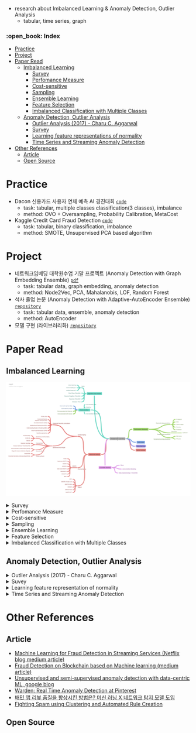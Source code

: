 - research about Imbalanced Learning & Anomaly Detection, Outlier Analysis
  - tabular, time series, graph

<h3>:open_book: Index</h3>
<!-- TOC -->

- [Practice](#practice)
- [Project](#project)
- [Paper Read](#paper-read)
  - [Imbalanced Learning](#imbalanced-learning)
    - [Survey](#survey)
    - [Perfomance Measure](#perfomance-measure)
    - [Cost-sensitive](#cost-sensitive)
    - [Sampling](#sampling)
    - [Ensemble Learning](#ensemble-learning)
    - [Feature Selection](#feature-selection)
    - [Imbalanced Classification with Multiple Classes](#imbalanced-classification-with-multiple-classes)
  - [Anomaly Detection, Outlier Analysis](#anomaly-detection-outlier-analysis)
    - [Outlier Analysis (2017) - Charu C. Aggarwal](#outlier-analysis-2017---charu-c-aggarwal)
    - [Survey](#survey-1)
    - [Learning feature representations of normality](#learning-feature-representations-of-normality)
    - [Time Series and Streaming Anomaly Detection](#time-series-and-streaming-anomaly-detection)
- [Other References](#other-references)
  - [Article](#article)
  - [Open Source](#open-source)

<!-- /TOC -->


# Practice
- Dacon 신용카드 사용자 연체 예측 AI 경진대회 [`code`](./practice/Dacon%20%EC%8B%A0%EC%9A%A9%EC%B9%B4%EB%93%9C%20%EC%82%AC%EC%9A%A9%EC%9E%90%20%EC%97%B0%EC%B2%B4%20%EC%98%88%EC%B8%A1/)
  - task: tabular, multiple classes classification(3 classes), imbalance
  - method: OVO + Oversampling, Probability Calibration, MetaCost
- Kaggle Credit Card Fraud Detection [`code`](./practice/Kaggle%20Credit%20Card%20Fraud%20Detection/)
  - task: tabular, binary classification, imbalance
  - method: SMOTE, Unsupervised PCA based algorithm

# Project
- 네트워크임베딩 대학원수업 기말 프로젝트 (Anomaly Detection with Graph Embedding Ensemble) [`pdf`](/practice/Anomaly_Detection_with_Graph_Embedding_Ensemble.pdf)
  - task: tabular data, graph embedding, anomaly detection
  - method: Node2Vec, PCA, Mahalanobis, LOF, Random Forest
- 석사 졸업 논문 (Anomaly Detection with Adaptive-AutoEncoder Ensemble) [`repository`](https://github.com/minsoo9506/my-paper)
  - task: tabular data, ensemble, anomaly detection
  - method: AutoEncoder
- 모델 구현 (라이브러리화) [`repository`](https://github.com/minsoo9506/catchMinor)

# Paper Read

## Imbalanced Learning
![img](./review/Imbalance_summary.png)

<details>
  <summary>Survey</summary>

### Survey

- Learning From Imbalanced Data: open challenges and future directions (survey article 2016) [`paper`](https://link.springer.com/article/10.1007/s13748-016-0094-0)

</details>

<details>
  <summary>Perfomance Measure</summary>

### Perfomance Measure

- The precision-recall plot is more informative than the ROC plot when evaluating binary classifiers on imbalanced datasets [`paper`](https://pubmed.ncbi.nlm.nih.gov/25738806/)
- The Relationship Between Precision-Recall and ROC Curves [`paper`](https://www.biostat.wisc.edu/~page/rocpr.pdf)
- Predicting Good Probabilities With Supervised Learning [`paper`](https://www.cs.cornell.edu/~alexn/papers/calibration.icml05.crc.rev3.pdf)
- Properties and benefits of calibrated classifiers [`paper`](http://www.ifp.illinois.edu/~iracohen/publications/CalibrationECML2004.pdf)
- The precision-recall plot is more informative than the ROC plot when evaluating binary classifiers on imbalanced datasets [`paper`](https://www.researchgate.net/publication/273155496_The_Precision-Recall_Plot_Is_More_Informative_than_the_ROC_Plot_When_Evaluating_Binary_Classifiers_on_Imbalanced_Datasets)

</details>

<details>
  <summary>Cost-sensitive</summary>

### Cost-sensitive

- An optimized cost-sensitive SVM for imbalanced data learning [`paper`](https://webdocs.cs.ualberta.ca/~zaiane/postscript/pakdd13-1.pdf)
- Metacost : a general method for making classifiers cost-sensitive (KDD 99) [`paper`](https://homes.cs.washington.edu/~pedrod/papers/kdd99.pdf)
- The influence of class imbalance on cost-sensitive learning (IEEE 2006) [`paper`](https://ieeexplore.ieee.org/document/4053137)
- Learning and Making Decisions When Costs and Probabilities are Both Unknown (2001) [`paper`](https://cseweb.ucsd.edu/~elkan/kddbianca.pdf)

</details>

<details>
  <summary>Sampling</summary>

### Sampling

- SMOTE (2002) [`paper`](https://arxiv.org/pdf/1106.1813.pdf)
- SMOTE for learning from imbalanced data : progress and challenges (2018) [`paper`](https://www.jair.org/index.php/jair/article/view/11192)
- Influence of minority class instance types on SMOTE imbalanced data oversampling [`paper`](https://www.researchgate.net/publication/320625181_Influence_of_minority_class_instance_types_on_SMOTE_imbalanced_data_oversampling)
- Calibrating Probability with Undersampling for Unbalanced Classification (2015) [`paper`](https://www3.nd.edu/~dial/publications/dalpozzolo2015calibrating.pdf)
- A Study of the Behavior of Several Methods for Balancing Machine Learning Training Data [`paper`](https://www.researchgate.net/publication/220520041_A_Study_of_the_Behavior_of_Several_Methods_for_Balancing_machine_Learning_Training_Data)
- Dynamic Sampling in Convolutional Neural Networks for Imbalanced Data Classification [`paper`](https://users.cs.fiu.edu/~chens/PDF/MIPR18_CNN.pdf) [`review`]()

</details>

<details>
  <summary>Ensemble Learning</summary>

### Ensemble Learning

- Self-paced Ensemble for Highly Imbalanced Massive Data Classification (2020) [`paper`](https://arxiv.org/abs/1909.03500)

</details>

</details>

<details>
  <summary>Feature Selection</summary>

### Feature Selection

- Ensemble-based wrapper methods for feature selection and class imbalance learning (2010) [`paper`](http://citeseerx.ist.psu.edu/viewdoc/download?doi=10.1.1.706.4216&rep=rep1&type=pdf)
- A comparative study of iterative and non-iterative feature selection techniques for software defect prediction

</details>

<details>
  <summary>Imbalanced Classification with Multiple Classes</summary>

### Imbalanced Classification with Multiple Classes

- Imbalanced Classification with Multiple Classes
  - Decomposition-Based Approaches
  - Ad-hoc Approaches

</details>

## Anomaly Detection, Outlier Analysis

<details>
  <summary>Outlier Analysis (2017) - Charu C. Aggarwal</summary>

### Outlier Analysis (2017) - Charu C. Aggarwal

</details>

<details>
  <summary>Suvey</summary>

### Survey

- Deep Learning for Anomaly Detection A Review (2020) [`paper`](https://arxiv.org/pdf/2007.02500.pdf) [`review`](./review/Deep%20Learning%20for%20Anomaly%20Detection%20A%20Review.md)
- Autoencoders (2020) [`paper`](https://arxiv.org/pdf/2003.05991.pdf)

</details>

<details>
  <summary>Learning feature representation of normality</summary>

### Learning feature representations of normality

- Outlier Detection with AutoEncoder Ensemble (2017) [`paper`](https://saketsathe.net/downloads/autoencoder.pdf)
- Auto-Encoding Variational Bayes (2014) [`paper`](https://arxiv.org/abs/1312.6114) [`review`](https://minsoo9506.github.io/07-vae/) [`code`](./src/models/BaseVAE.py)
- Deep Variational Information Bottleneck (ICLR 2017) [`paper`](https://arxiv.org/abs/1612.00410) [`review`](https://minsoo9506.github.io/06-ib/)
- Extracting and Composing Robust Features with Denoising Autoencoders (2008) [`paper`](https://www.cs.toronto.edu/~larocheh/publications/icml-2008-denoising-autoencoders.pdf)
- Generatice Adversarial Nets (NIPS 2014) [`paper`](https://papers.nips.cc/paper/2014/hash/5ca3e9b122f61f8f06494c97b1afccf3-Abstract.html) [`review`](https://minsoo9506.github.io/03-gan/) [`code`](./src/models/BaseGAN.py)
- Least Squares Generative Adversarial Networks (2016) [`paper`](https://arxiv.org/abs/1611.04076) [`review`](https://minsoo9506.github.io/04-lsgan/)
- Adversarial Autoencoders (2016) [`paper`](https://arxiv.org/abs/1511.05644) [`review`](./review/Adversarial_Autoencoders.pdf)
- Generative Probabilistic Novelty Detection with Adversarial Autoencoders (NIPS 2018) [`paper`](https://papers.nips.cc/paper/2018/file/5421e013565f7f1afa0cfe8ad87a99ab-Paper.pdf)
- Deep Autoencoding Gaussian Mixture Model For Unsupervised Anomaly Detection (ICLR 2018) [`paper`](https://sites.cs.ucsb.edu/~bzong/doc/iclr18-dagmm.pdf) [`review`](./review/DAGMM.pdf)
- Anomaly Detection with Robust Deep Autoencoders (KDD 2017) [`paper`](https://www.eecs.yorku.ca/course_archive/2017-18/F/6412/reading/kdd17p665.pdf)

</details>

<details>
  <summary>Time Series and Streaming Anomaly Detection</summary>

### Time Series and Streaming Anomaly Detection

- Anomaly Detection In Univariate Time-Series : A Survey on the state-of-the-art [`paper`](https://arxiv.org/abs/2004.00433)
- USAD : UnSupervised Anomaly Detection on multivariate time series (KDD2020) [`paper`](https://dl.acm.org/doi/10.1145/3394486.3403392) [`review`](./review/USAD.pdf)
- Variational Attention for Sequence-to-Sequence Models (2017) [`paper`](https://arxiv.org/abs/1712.08207)
- A Multimodal Anomaly Detector for Robot-Assisted Feeding Using an LSTM-based Variational Autoencoder (2017) [`paper`](https://arxiv.org/abs/1711.00614)
- Outlier Detection for Time Series with Recurrent Autoencoder Ensembles (2019) [`paper`](https://www.ijcai.org/proceedings/2019/0378.pdf)
- Robust Anomaly Detection for Multivariate time series through Stochastic Recurrent Neural Network (KKD 2019) [`paper`](https://github.com/NetManAIOps/OmniAnomaly)
- Time Series Anomaly Detection with Multiresolution Ensemble Decoding (AAAI 2021) [`paper`](https://ojs.aaai.org/index.php/AAAI/article/view/17152)
- An Improved Arima-Based Traffic Anomaly Detection Algorithm for Wireless Sensor Networks (2016) [`paper`](https://journals.sagepub.com/doi/pdf/10.1155/2016/9653230)
- Time-Series Anomaly Detection Service at Microsoft (2019) [`paper`](https://arxiv.org/abs/1906.03821)
- Time Series Anomaly Detection Using Convolutional Neural Networks and Transfer Learning (2019) [`paper`](https://arxiv.org/pdf/1905.13628.pdf) [`code`](src/models/CNNBasedTS.py)
- Abuse and Fraud Detection in Streaming Services Using Heuristic-Aware Machine Learning (arxiv, 2022, Netflix) [`paper`](https://arxiv.org/pdf/2203.02124.pdf)

</details>

# Other References

## Article

- [Machine Learning for Fraud Detection in Streaming Services (Netflix blog medium article)](https://netflixtechblog.medium.com/machine-learning-for-fraud-detection-in-streaming-services-b0b4ef3be3f6)
- [Fraud Detection on Blockchain based on Machine learning (medium article)](https://jysden.medium.com/fraud-detection-on-ethereum-with-graph-neural-network-f434e5b9aef5)
- [Unsupervised and semi-supervised anomaly detection with data-centric ML, google blog](https://ai.googleblog.com/2023/02/unsupervised-and-semi-supervised.html)
- [Warden: Real Time Anomaly Detection at Pinterest](https://medium.com/pinterest-engineering/warden-real-time-anomaly-detection-at-pinterest-210c122f6afa)
- [배민 앱 리뷰 품질을 향상시킨 방법은? 머신 러닝 X 네트워크 탐지 모델 도입](https://techblog.woowahan.com/11829/)
- [Fighting Spam using Clustering and Automated Rule Creation](https://medium.com/pinterest-engineering/fighting-spam-using-clustering-and-automated-rule-creation-1c01d8c11a05)

## Open Source
